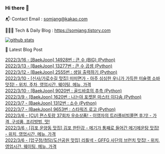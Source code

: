### Hi there 👋

📬  Contact Email : somjang@kakao.com

👨🏻‍💻  Tech & Daily Blog : https://somjang.tistory.com

[![github stats](https://github-readme-stats.vercel.app/api?username=SOMJANG&show_icons=true&hide_border=False)](https://somjang.tistory.com)

🤩 Latest Blog Post

[2022/3/16 - [BaekJoon] 14928번 : 큰 수 (BIG) (Python)](https://somjang.tistory.com/entry/BaekJoon-14928%EB%B2%88-%ED%81%B0-%EC%88%98-BIG-Python) <br>
[2022/3/13 - [BaekJoon] 13277번 : 큰 수 곱셈 (Python)](https://somjang.tistory.com/entry/BaekJoon-13277%EB%B2%88-%ED%81%B0-%EC%88%98-%EA%B3%B1%EC%85%88-Python) <br>
[2022/3/12 - [BaekJoon] 2555번 : 생일 출력하기 (Python)](https://somjang.tistory.com/entry/BaekJoon-2555%EB%B2%88-%EC%83%9D%EC%9D%BC-%EC%B6%9C%EB%A0%A5%ED%95%98%EA%B8%B0-Python) <br>
[2022/3/10 - [신사/가로수길 맛집] 미미면가 - 아주 싱싱한 우니가 가득한 미슐랭 소바 맛집! - 위치, 주차, 영업시간, 웨이팅, 메뉴, 가격](https://somjang.tistory.com/entry/%EC%8B%A0%EC%82%AC%EA%B0%80%EB%A1%9C%EC%88%98%EA%B8%B8-%EB%A7%9B%EC%A7%91-%EB%AF%B8%EB%AF%B8%EB%A9%B4%EA%B0%80-%EC%95%84%EC%A3%BC-%EC%8B%B1%EC%8B%B1%ED%95%9C-%EC%9A%B0%EB%8B%88%EA%B0%80-%EA%B0%80%EB%93%9D%ED%95%9C-%EB%AF%B8%EC%8A%90%EB%9E%AD-%EC%86%8C%EB%B0%94-%EB%A7%9B%EC%A7%91-%EC%9C%84%EC%B9%98-%EC%A3%BC%EC%B0%A8-%EC%98%81%EC%97%85%EC%8B%9C%EA%B0%84-%EC%9B%A8%EC%9D%B4%ED%8C%85-%EB%A9%94%EB%89%B4-%EA%B0%80%EA%B2%A9) <br>
[2022/3/10 - [BaekJoon] 9020번 : 골드바흐의 추측 (Python)](https://somjang.tistory.com/entry/BaekJoon-9020%EB%B2%88-%EA%B3%A8%EB%93%9C%EB%B0%94%ED%9D%90%EC%9D%98-%EC%B6%94%EC%B8%A1-Python) <br>
[2022/3/9 - [BaekJoon] 1620번 : 나는야 포켓몬 마스터 이다솜 (Python)](https://somjang.tistory.com/entry/BaekJoon-1620%EB%B2%88-%EB%82%98%EB%8A%94%EC%95%BC-%ED%8F%AC%EC%BC%93%EB%AA%AC-%EB%A7%88%EC%8A%A4%ED%84%B0-%EC%9D%B4%EB%8B%A4%EC%86%9C-Python) <br>
[2022/3/7 - [BaekJoon] 1312번 : 소수 (Python)](https://somjang.tistory.com/entry/BaekJoon-1312%EB%B2%88-%EC%86%8C%EC%88%98-Python) <br>
[2022/3/7 - [BaekJoon] 9653번 : 스타워즈 로고 (Python)](https://somjang.tistory.com/entry/BaekJoon-9653%EB%B2%88-%EC%8A%A4%ED%83%80%EC%9B%8C%EC%A6%88-%EB%A1%9C%EA%B3%A0-Python) <br>
[2022/3/6 - [CU] 편스토랑 37회차 우승상품! - 이영자의 트러플비빔쫄면 후기! - 가격, 구성품, 조리방법, 맛!](https://somjang.tistory.com/entry/CU-%ED%8E%B8%EC%8A%A4%ED%86%A0%EB%9E%91-37%ED%9A%8C%EC%B0%A8-%EC%9A%B0%EC%8A%B9%EC%83%81%ED%92%88-%EC%9D%B4%EC%98%81%EC%9E%90%EC%9D%98-%ED%8A%B8%EB%9F%AC%ED%94%8C%EB%B9%84%EB%B9%94%EC%AB%84%EB%A9%B4-%ED%9B%84%EA%B8%B0-%EA%B0%80%EA%B2%A9-%EA%B5%AC%EC%84%B1%ED%92%88-%EC%A1%B0%EB%A6%AC%EB%B0%A9%EB%B2%95-%EB%A7%9B) <br>
[2022/3/6 - [김포 운양동 맛집] 김포 한탄강 - 메기가 통째로 들어간 메기메운탕 맛집! - 위치, 영업시간, 메뉴, 가격](https://somjang.tistory.com/entry/%EA%B9%80%ED%8F%AC-%EC%9A%B4%EC%96%91%EB%8F%99-%EB%A7%9B%EC%A7%91-%EA%B9%80%ED%8F%AC-%ED%95%9C%ED%83%84%EA%B0%95-%EB%A9%94%EA%B8%B0%EA%B0%80-%ED%86%B5%EC%A7%B8%EB%A1%9C-%EB%93%A4%EC%96%B4%EA%B0%84-%EB%A9%94%EA%B8%B0%EB%A9%94%EC%9A%B4%ED%83%95-%EB%A7%9B%EC%A7%91-%EC%9C%84%EC%B9%98-%EC%98%81%EC%97%85%EC%8B%9C%EA%B0%84-%EB%A9%94%EB%89%B4-%EA%B0%80%EA%B2%A9) <br>
[2022/3/6 - [압구정/청담/도산공원 맛집] 리틀넥 - GFFG 사단의 브런치 맛집! - 위치, 영업시간, 웨이팅, 메뉴, 가격](https://somjang.tistory.com/entry/%EC%95%95%EA%B5%AC%EC%A0%95%EC%B2%AD%EB%8B%B4%EB%8F%84%EC%82%B0%EA%B3%B5%EC%9B%90-%EB%A7%9B%EC%A7%91-%EB%A6%AC%ED%8B%80%EB%84%A5-GFFG-%EC%82%AC%EB%8B%A8%EC%9D%98-%EB%B8%8C%EB%9F%B0%EC%B9%98-%EB%A7%9B%EC%A7%91-%EC%9C%84%EC%B9%98-%EC%98%81%EC%97%85%EC%8B%9C%EA%B0%84-%EC%9B%A8%EC%9D%B4%ED%8C%85-%EB%A9%94%EB%89%B4-%EA%B0%80%EA%B2%A9) <br>

